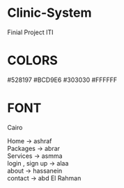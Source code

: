 # Clinic-System
Finial Project ITI 

# COLORS 
#528197
#BCD9E6
#303030
#FFFFFF

# FONT
Cairo

Home -> ashraf
<br>
Packages -> abrar
<br>
Services -> asmma
<br>
login , sign up -> alaa
<br>
about -> hassanein
<br>
contact -> abd El Rahman
